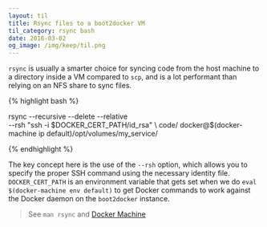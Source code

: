 ```yaml
---
layout: til
title: Rsync files to a boot2docker VM
til_category: rsync bash
date: 2016-03-02
og_image: /img/keep/til.png
---
```


`rsync` is usually a smarter choice for syncing code from the host machine to a directory inside a VM compared to `scp`, and is a lot performant than relying on an NFS share to sync files.

{% highlight bash %}

rsync --recursive --delete --relative \
    --rsh "ssh -i $DOCKER_CERT_PATH/id_rsa" \
    code/ docker@$(docker-machine ip default)/opt/volumes/my_service/

{% endhighlight %}

The key concept here is the use of the `--rsh` option, which allows you to specify the proper SSH command using the necessary identity file. `DOCKER_CERT_PATH` is an environment variable that gets set when we do `eval $(docker-machine env default)` to get Docker commands to work against the Docker daemon on the `boot2docker` instance.

> See `man rsync` and [Docker Machine](https://docs.docker.com/machine/get-started/)

